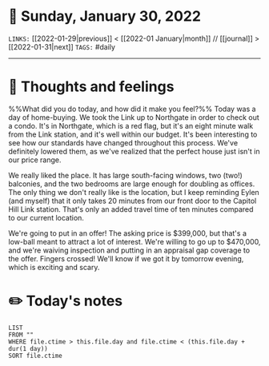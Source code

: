 # 📅 Sunday, January 30, 2022
`LINKS:` [[2022-01-29|previous]] < [[2022-01 January|month]] // [[journal]] > [[2022-01-31|next]] 
`TAGS:` #daily

---
# 💭 Thoughts and feelings
%%What did you do today, and how did it make you feel?%%
Today was a day of home-buying. We took the Link up to Northgate in order to check out a condo. It's in Northgate, which is a red flag, but it's an eight minute walk from the Link station, and it's well within our budget. It's been interesting to see how our standards have changed throughout this process. We've definitely lowered them, as we've realized that the perfect house just isn't in our price range. 

We really liked the place. It has large south-facing windows, two (two!) balconies, and the two bedrooms are large enough for doubling as offices. The only thing we don't really like is the location, but I keep reminding Eylen (and myself) that it only takes 20 minutes from our front door to the Capitol Hill Link station. That's only an added travel time of ten minutes compared to our current location. 

We're going to put in an offer! The asking price is $399,000, but that's a low-ball meant to attract a lot of interest. We're willing to go up to $470,000, and we're waiving inspection and putting in an appraisal gap coverage to the offer. Fingers crossed! We'll know if we got it by tomorrow evening, which is exciting and scary. 

# ✏️ Today's notes
```dataview
LIST 
FROM ""
WHERE file.ctime > this.file.day and file.ctime < (this.file.day + dur(1 day))
SORT file.ctime
```

